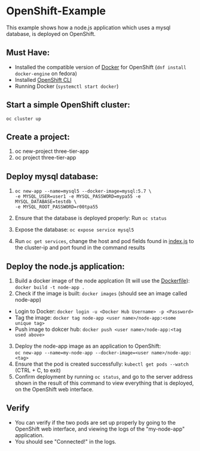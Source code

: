 # OpenShift-Example  
This example shows how a node.js application which uses a mysql database, is deployed on OpenShift.  
## Must Have:  
* Installed the compatible version of [Docker](https://www.docker.com/) for OpenShift (`dnf install docker-engine` on fedora)  
* Installed [OpenShift CLI](https://github.com/openshift/origin)  
* Running Docker (`systemctl start docker`) 

## Start a simple OpenShift cluster:  
`oc cluster up`  
## Create a project:  
1. oc new-project three-tier-app  
2. oc project three-tier-app  
## Deploy mysql database:
1. `oc new-app --name=mysql5 --docker-image=mysql:5.7 \`  
        `-e MYSQL_USER=user1 -e MYSQL_PASSWORD=mypa55 -e MYSQL_DATABASE=testdb \`  
        `-e MYSQL_ROOT_PASSWORD=r00tpa55`  
        
2. Ensure that the database is deployed properly: Run `oc status`  
3. Expose the database: `oc expose service mysql5`   
4. Run `oc get services`, change the host and pod fields found in [index.js](https://github.com/mathu97/OpenShift-Example/blob/1dbdc76beef2d3638fbc55831d4c03be7474f9e0/index.js#L7-L8) to the cluster-ip and port found in the command results
## Deploy the node.js application:  
1. Build a docker image of the node applcation (It will use the [Dockerfile](https://github.com/mathu97/OpenShift-Example/blob/master/Dockerfile)):  
  `docker build -t node-app .`
2. Check if the image is built: `docker images` (should see an image called node-app)  
  * Login to Docker: `docker login -u <Docker Hub Username> -p <Password>`
  * Tag the image: `docker tag node-app <user name>/node-app:<some unique tag>`
  * Push image to dokcer hub: `docker push <user name>/node-app:<tag used above>` 
3. Deploy the node-app image as an application to OpenShift:  
  `oc new-app --name=my-node-app --docker-image=<user name>/node-app:<tag>`
4. Ensure that the pod is created successfully: `kubectl get pods --watch` (CTRL + C, to exit)  
5. Confirm deployment by running `oc status`, and go to the server address shown in the result of this command to view everything that is deployed, on the OpenShift web interface.  

## Verify  
* You can verify if the two pods are set up properly by going to the OpenShift web interface, and viewing the logs of the "my-node-app" application.
* You should see "Connected!" in the logs.
